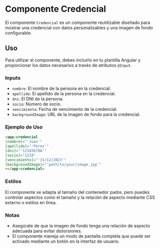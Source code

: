 # Componente Credencial

El componente `Credencial` es un componente reutilizable diseñado para mostrar una credencial con datos personalizables y una imagen de fondo configurable.

## Uso

Para utilizar el componente, debes incluirlo en tu plantilla Angular y proporcionar los datos necesarios a través de atributos `@Input`.

### Inputs

- `nombre`: El nombre de la persona en la credencial.
- `apellido`: El apellido de la persona en la credencial.
- `dni`: El DNI de la persona.
- `socio`: Número de socio.
- `vencimiento`: Fecha de vencimiento de la credencial.
- `backgroundImage`: URL de la imagen de fondo para la credencial.

### Ejemplo de Uso

```html
<app-credencial
[nombre]="'Juan'"
[apellido]="'Pérez'"
[dni]="'12345678A'"
[socio]="1234"
[vencimiento]="'31/12/2023'"
[backgroundImage]="'path/to/your/image.jpg'"
></app-credencial>
```

### Estilos

El componente se adapta al tamaño del contenedor padre, pero puedes controlar aspectos como el tamaño y la relación de aspecto mediante CSS externo o estilos en línea.

### Notas

- Asegúrate de que la imagen de fondo tenga una relación de aspecto adecuada para evitar distorsiones.
- El componente maneja un modo de pantalla completa que puede ser activado mediante un botón en la interfaz de usuario.